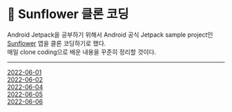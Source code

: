 # 🌻 Sunflower 클론 코딩

Android Jetpack을 공부하기 위해서 Android 공식 Jetpack sample project인  
[Sunflower](https://github.com/android/sunflower) 앱을 클론 코딩하기로 했다.  
매일 clone coding으로 배운 내용을 꾸준히 정리할 것이다.

---

[2022-06-01](https://velog.io/@iamjm29/Android-Sunflower-%ED%81%B4%EB%A1%A0%EC%BD%94%EB%94%A9-22.06.01)  
[2022-06-02](https://velog.io/@iamjm29/Android-Sunflower-%ED%81%B4%EB%A1%A0%EC%BD%94%EB%94%A9-22.06.02)  
[2022-06-04](https://velog.io/@iamjm29/Android-Sunflower-%ED%81%B4%EB%A1%A0%EC%BD%94%EB%94%A9-22.06.04)  
[2022-06-05](https://velog.io/@iamjm29/Android-Sunflower-%ED%81%B4%EB%A1%A0%EC%BD%94%EB%94%A9-22.06.05)  
[2022-06-06](https://velog.io/@iamjm29/Android-Sunflower-%ED%81%B4%EB%A1%A0%EC%BD%94%EB%94%A9-22.06.06)  
